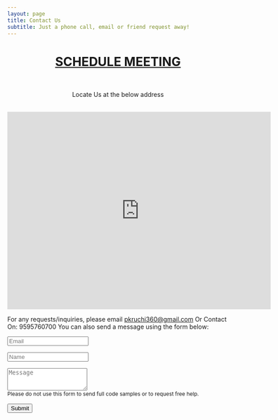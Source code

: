 ```yaml
---
layout: page
title: Contact Us
subtitle: Just a phone call, email or friend request away!
---
```


<div style="text-align: center;">
<a href="https://calendly.com/csscpvtltd2020/meeting" class="schedule-btn actionbtn">
  <span class="far fa-calendar-check" aria-hidden="true"></span>
  <h1>SCHEDULE MEETING</h1>
</a>
  <br>
  <p>Locate Us at the below address</p>
  <br>
  <iframe src="https://www.google.com/maps/embed?pb=!1m18!1m12!1m3!1d3721.4293715096533!2d79.11723351410197!3d21.135304289510316!2m3!1f0!2f0!3f0!3m2!1i1024!2i768!4f13.1!3m3!1m2!1s0x3bd4c7366fdba58f%3A0xbda337a749a36d82!2sChhajer%20Brothers!5e0!3m2!1sen!2sin!4v1627729476500!5m2!1sen!2sin" width="600" height="450" style="border:0;" allowfullscreen="" loading="lazy"></iframe>
</div>

For any requests/inquiries, please email [pkruchi360@gmail.com](mailto:pkruchi360@gmail.com?subject=Inquiry)
Or Contact On: 9595760700
You can also send a message using the form below:

<form action="https://formspree.io/dean@attalitech.com" method="POST" class="form" id="contact-form">
  <div class="row">
    <div class="col-6">
      <input type="email" name="_replyto" required="required" class="form-control input-lg" placeholder="Email" title="Email" style="margin-bottom: 15px;">
    </div>
    <div class="col-6">
      <input type="text" name="name" class="form-control input-lg" placeholder="Name" title="Name" style="margin-bottom: 15px;">
    </div>
  </div>
  <input type="hidden" name="_subject" value="New submission from attalitech.com">
  <textarea type="text" name="content" class="form-control input-lg" placeholder="Message" title="Message" required="required" rows="3"></textarea>
  <input type="text" name="_gotcha" style="display:none">
  <input type="hidden" name="_next" value="?message=Your message was sent successfully, thanks!" />
  
  <div style="font-size: 12px; margin-bottom: 15px;">Please do not use this form to send full code samples or to request free help.</div>
  
  <button type="submit" class="btn btn-lg btn-primary">Submit</button>
</form>

